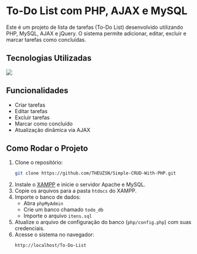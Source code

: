 # To-Do List com PHP, AJAX e MySQL

Este é um projeto de lista de tarefas (To-Do List) desenvolvido utilizando PHP, MySQL, AJAX e jQuery. O sistema permite adicionar, editar, excluir e marcar tarefas como concluídas.

## Tecnologias Utilizadas
<img src="https://skillicons.dev/icons?i=html,css,js,php,jquery" />

## Funcionalidades
- Criar tarefas
- Editar tarefas
- Excluir tarefas
- Marcar como concluído
- Atualização dinâmica via AJAX

## Como Rodar o Projeto

1. Clone o repositório:
   ```bash
   git clone https://github.com/THEUZSN/Simple-CRUD-With-PHP.git
   ```
2. Instale o [XAMPP](https://www.apachefriends.org/index.html) e inicie o servidor Apache e MySQL.
3. Copie os arquivos para a pasta `htdocs` do XAMPP.
4. Importe o banco de dados:
   - Abra `phpMyAdmin`
   - Crie um banco chamado `todo_db`
   - Importe o arquivo `itens.sql`
5. Atualize o arquivo de configuração do banco (`php/config.php`) com suas credenciais.
6. Acesse o sistema no navegador:
   ```
   http://localhost/To-Do-List
 
